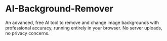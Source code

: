 # AI-Background-Remover
An advanced, free AI tool to remove and change image backgrounds with professional accuracy, running entirely in your browser. No server uploads, no privacy concerns.
